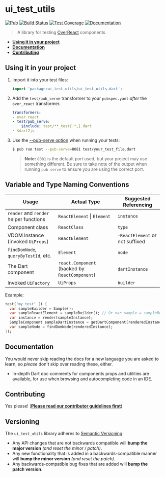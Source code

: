 # ui_test_utils

[![Pub](https://img.shields.io/pub/v/ui_test_utils.svg)](https://pub.dartlang.org/packages/ui_test_utils)
[![Build Status](https://travis-ci.org/Workiva/ui_test_utils.svg?branch=master)](https://travis-ci.org/Workiva/ui_test_utils)
[![Test Coverage](https://codecov.io/github/Workiva/ui_test_utils/coverage.svg?branch=master)](https://codecov.io/github/Workiva/ui_test_utils?branch=master)
[![Documentation](https://img.shields.io/badge/Documentation-ui_test_utils-blue.svg)](http://www.dartdocs.org/documentation/dartdoc/latest/)

> A library for testing [OverReact][over-react] components.

+ __[Using it in your project](#using-it-in-your-project)__
+ __[Documentation](#documentation)__
+ __[Contributing](#contributing)__


## Using it in your project

1. Import it into your test files:

    ```dart
    import 'package:ui_test_utils/ui_test_utils.dart';
    ```

2. Add the `test/pub_serve` transformer to your `pubspec.yaml` _after_ the `over_react` transformer.

    ```yaml
    transformers:
    - over_react
    - test/pub_serve:
        $include: test/**_test{.*,}.dart
    - $dart2js
    ```

3. Use the [--pub-serve option](https://github.com/dart-lang/test#testing-with-barback) when running your tests:

    ```bash
    $ pub run test --pub-serve=8081 test/your_test_file.dart
    ```

    > __Note:__ `8081` is the default port used, but your project may use something different. Be sure to take note of the output when running `pub serve` to ensure you are using the correct port.

## Variable and Type Naming Conventions

Usage | Actual Type | Suggested Referencing
--- | --- | ---
`render` and `render` helper functions | `ReactElement` \| `Element` | `instance`
Component class | `ReactClass` | `type`
VDOM Instance (invoked `UiProps`) | `ReactElement` | `-ReactElement`  or not suffixed
`findDomNode`, `queryByTestId`, etc. | `Element` | `node`
The Dart component | `react.Component` (backed by `ReactComponent`) | `dartInstance`
Invoked `UiFactory` | `UiProps` | `builder`

Example:

```dart
test('my test' () {
  var sampleBuilder = Sample();
  var sampleReactElement = sampleBuilder(); // Or var sample = sampleBuilder();
  var instance = render(sampleInstance);
  SampleComponent sampleDartInstance = getDartComponent(renderedInstance);
  var sampleNode = findDomNode(renderedInstance);
});
```

## Documentation

You would never skip reading the docs for a new language you are asked to learn, so _please_ don't skip over reading these, either.

+ In-depth Dart doc comments for components props and utilities are available, for use when browsing and autocompleting code in an IDE.

## Contributing

Yes please! ([__Please read our contributor guidelines first__][contributing-docs])


## Versioning

The `ui_test_utils` library adheres to [Semantic Versioning](http://semver.org/):

* Any API changes that are not backwards compatible will __bump the major version__ _(and reset the minor / patch)_.
* Any new functionality that is added in a backwards-compatible manner will __bump the minor version__
  _(and reset the patch)_.
* Any backwards-compatible bug fixes that are added will __bump the patch version__.



[contributing-docs]: https://github.com/Workiva/over_react/blob/master/.github/CONTRIBUTING.md
[over-react]: https://github.com/Workiva/over_react#overreact
